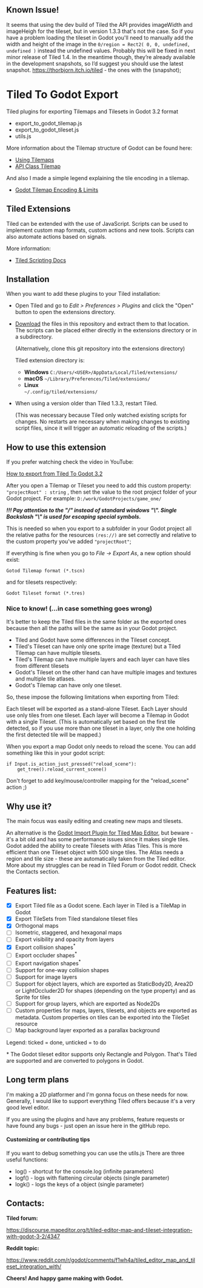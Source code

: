 ## Known Issue!

It seems that using the dev build of Tiled the API provides imageWidth and imageHeigh for the tileset,
but in version 1.3.3 that's not the case. So if you have a problem loading the tileset in Godot 
you'll need to manually add the width and height of the image in the ```0/region = Rect2( 0, 0, undefined, undefined )```
instead the undefined values. Probably this will be fixed in next minor release of Tiled 1.4.
In the meantime though, they’re already available in the development snapshots, so I’d suggest you should use the latest snapshot.
https://thorbjorn.itch.io/tiled - the ones with the (snapshot);



# Tiled To Godot Export

Tiled plugins for exporting Tilemaps and Tilesets in Godot 3.2 format

 - export_to_godot_tilemap.js
 - export_to_godot_tileset.js
 - utils.js
 
 More information about the Tilemap structure of Godot can be found here:
 
 * [Using Tilemaps](https://docs.godotengine.org/en/stable/tutorials/2d/using_tilemaps.html)
 * [API Class Tilemap](https://docs.godotengine.org/en/stable/classes/class_tilemap.html#tilemap)
  
 And also I made a simple legend explaining the tile encoding in a tilemap.
 * [Godot Tilemap Encoding & Limits](https://docs.google.com/spreadsheets/d/1YbGAVgySB3jr5oKeHHEPHbqmRkrVUs_YN_ftAEaOfBA/)

## Tiled Extensions
Tiled can be extended with the use of JavaScript. Scripts can be used to implement custom map formats, custom actions and new tools. Scripts can also automate actions based on signals.

More information:
* [Tiled Scripting Docs](https://github.com/mapeditor/tiled-extensions)

## Installation

When you want to add these plugins to your Tiled installation:

* Open Tiled and go to _Edit > Preferences > Plugins_ and click the "Open"
  button to open the extensions directory.

* [Download](https://github.com/MikeMnD/tiled-to-godot-export/archive/master.zip)
  the files in this repository and extract them to that location. The scripts
  can be placed either directly in the extensions directory or in a
  subdirectory.

  (Alternatively, clone this git repository into the extensions directory)
  
  Tiled extension directory is:
  
  - **Windows**
   `C:/Users/<USER>/AppData/Local/Tiled/extensions/`
  - **macOS**
  `~/Library/Preferences/Tiled/extensions/`
  - **Linux**	
  `~/.config/tiled/extensions/`

* When using a version older than Tiled 1.3.3, restart Tiled.

  (This was necessary because Tiled only watched existing scripts for
  changes. No restarts are necessary when making changes to existing script
  files, since it will trigger an automatic reloading of the scripts.)

## How to use this extension

If you prefer watching check the video in YouTube:

[How to export from Tiled To Godot 3.2](https://youtu.be/4jSFAXIa_Lo)

After you open a Tilemap or Tileset you need to add this custom property:
`"projectRoot" : string` , then set the value to the root project folder of your Godot project.
For example: `D:/work/GodotProjects/game_one/`

**_!!! Pay attention to the "/" instead of standard windows "\\".
Single Backslash "\\" is used for escaping special symbols._**

This is needed so when you export to a subfolder in your Godot project all the relative 
paths for the resources `(res://)` are set correctly and relative to the custom property 
you've added `"projectRoot"`;

If everything is fine when you go to _File -> Export As_, a new option should exist:

`Gotod Tilemap format (*.tscn)`

and for tilesets respectively:

`Godot Tileset format (*.tres)`

### Nice to know! (...in case something goes wrong)

It's better to keep the Tiled files in the same folder as the exported ones because then all the paths will
be the same as in your Godot project.

* Tiled and Godot have some differences in the Tileset concept.
* Tiled's Tileset can have only one sprite image (texture) but a Tiled Tilemap can have multiple tilesets.
* Tiled's Tilemap can have multiple layers and each layer can have tiles from different tilesets
* Godot's Tileset on the other hand can have multiple images and textures and multiple tile atlases.
* Godot's Tilemap can have only one tileset.

So, these impose the following limitations when exporting from Tiled:

Each tileset will be exported as a stand-alone Tileset.
Each Layer should use only tiles from one tileset.
Each layer will become a Tilemap in Godot with a single Tileset.
(This is automatically set based on the first tile detected, so if you use more than one tileset in a layer, only the one
holding the first detected tile will be mapped.)
 

When you export a map Godot only needs to reload the scene. You can add something like this in your
godot script:

```
if Input.is_action_just_pressed("reload_scene"):
 	get_tree().reload_current_scene()
```
Don't forget to add key/mouse/controller mapping for the "reload_scene" action ;)

## Why use it?

The main focus was easily editing and creating new maps and tilesets.

An alternative is the [Godot Import Plugin for Tiled Map Editor](https://github.com/vnen/godot-tiled-importer), but beware - it's a bit old and has some performance issues since it makes single tiles.
Godot added the ability to create Tilesets with Atlas Tiles.
This is more efficient than one Tileset object with 500 singe tiles.
The Atlas needs a region and tile size - these are automatically taken from the Tiled editor.
More about my struggles can be read in Tiled Forum or Godot reddit. Check the Contacts section.

## Features list:

- [x] Export Tiled file as a Godot scene. Each layer in Tiled is a TileMap in Godot
- [x] Export TileSets from Tiled standalone tileset files
- [x] Orthogonal maps
- [ ] Isometric, staggered, and hexagonal maps
- [ ] Export visibility and opacity from layers
- [x] Export collision shapes<sup>*</sup>
- [ ] Export occluder shapes<sup>*</sup>
- [ ] Export navigation shapes<sup>*</sup>
- [ ] Support for one-way collision shapes
- [ ] Support for image layers
- [ ] Support for object layers, which are exported as StaticBody2D, Area2D or LightOccluder2D for shapes (depending on the type property) and as Sprite for tiles
- [ ] Support for group layers, which are exported as Node2Ds
- [ ] Custom properties for maps, layers, tilesets, and objects are exported as metadata. Custom properties on tiles can be exported into the TileSet resource
- [ ] Map background layer exported as a parallax background

Legend: ticked = done, unticked = to do 

\* The Godot tileset editor supports only Rectangle and Polygon. That's Tiled are supported and are converted to polygons in Godot.

## Long term plans
I'm making a 2D platformer and I'm gonna focus on these needs for now.
Generally, I would like to support everything Tiled offers because it's a very good level editor.

If you are using the plugins and have any problems, feature requests or have found any bugs - just open an issue here in the gitHub repo.

#### Customizing or contributing tips

If you want to debug something you can use the utils.js
There are three useful functions:
 - log() - shortcut for the console.log (infinite parameters)
 - logf() - logs with flattening circular objects (single parameter)
 - logk() - logs the keys of a object (single parameter)

## Contacts:

**Tiled forum:**

https://discourse.mapeditor.org/t/tiled-editor-map-and-tileset-integration-with-godot-3-2/4347

**Reddit topic:**

https://www.reddit.com/r/godot/comments/f1wh4a/tiled_editor_map_and_tileset_integration_with/

**Cheers! And happy game making with Godot.**
